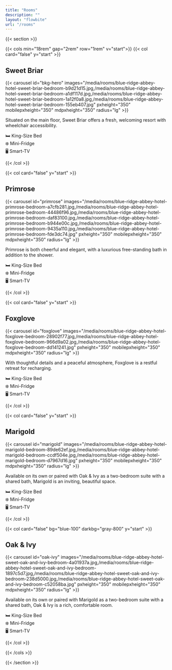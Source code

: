 ```yaml
---
title: "Rooms"
description: ""
layout: "flowbite"
url: "/rooms"
---
```


{{< section >}}

{{< cols min="18rem" gap="2rem" row="1rem" v="start">}}
{{< col card="false" y="start" >}}
## Sweet Briar

{{< carousel id="bkg-hero" images="/media/rooms/blue-ridge-abbey-hotel-sweet-briar-bedroom-b9d21d15.jpg,/media/rooms/blue-ridge-abbey-hotel-sweet-briar-bedroom-a1df117d.jpg,/media/rooms/blue-ridge-abbey-hotel-sweet-briar-bedroom-1a12f0a8.jpg,/media/rooms/blue-ridge-abbey-hotel-sweet-briar-bedroom-155eb407.jpg" pxheight="350" mobilepxheight="350" mdpxheight="350" radius="lg" >}}

Situated on the main floor, Sweet Briar offers a fresh, welcoming resort with wheelchair accessibility.

🛏️ King-Size Bed <br>
❄️ Mini-Fridge <br>
🖥️ Smart-TV <br>

{{< /col >}}

{{< col card="false" y="start" >}}

## Primrose

{{< carousel id="primrose" images="/media/rooms/blue-ridge-abbey-hotel-primrose-bedroom-a7cfb281.jpg,/media/rooms/blue-ridge-abbey-hotel-primrose-bedroom-44486f96.jpg,/media/rooms/blue-ridge-abbey-hotel-primrose-bedroom-daf83100.jpg,/media/rooms/blue-ridge-abbey-hotel-primrose-bedroom-b944e00c.jpg,/media/rooms/blue-ridge-abbey-hotel-primrose-bedroom-9435a110.jpg,/media/rooms/blue-ridge-abbey-hotel-primrose-bedroom-fde3dc74.jpg" pxheight="350" mobilepxheight="350" mdpxheight="350" radius="lg" >}}

Primrose is both cheerful and elegant, with a luxurious free-standing bath in addition to the shower.

🛏️ King-Size Bed <br>
❄️ Mini-Fridge <br>
🖥️ Smart-TV <br>

{{< /col >}}

{{< col card="false" y="start" >}}

## Foxglove

{{< carousel id="foxglove" images="/media/rooms/blue-ridge-abbey-hotel-foxglove-bedroom-28902f77.jpg,/media/rooms/blue-ridge-abbey-hotel-foxglove-bedroom-966d9a02.jpg,/media/rooms/blue-ridge-abbey-hotel-foxglove-bedroom-dd141241.jpg" pxheight="350" mobilepxheight="350" mdpxheight="350" radius="lg" >}}

With thoughtful details and a peaceful atmosphere, Foxglove is a restful retreat for recharging.

🛏️ King-Size Bed <br>
❄️ Mini-Fridge <br>
🖥️ Smart-TV <br>

{{< /col >}}

{{< col card="false" y="start" >}}

## Marigold

{{< carousel id="marigold" images="/media/rooms/blue-ridge-abbey-hotel-marigold-bedroom-89de62ef.jpg,/media/rooms/blue-ridge-abbey-hotel-marigold-bedroom-ccdf504e.jpg,/media/rooms/blue-ridge-abbey-hotel-marigold-bedroom-d7967d16.jpg" pxheight="350" mobilepxheight="350" mdpxheight="350" radius="lg" >}}

Available on its own or paired with Oak & Ivy as a two-bedroom suite with a shared bath, Marigold is an inviting, beautiful space.

🛏️ King-Size Bed <br>
❄️ Mini-Fridge <br>
🖥️ Smart-TV <br>

{{< /col >}}

{{< col card="false" bg="blue-100" darkbg="gray-800" y="start" >}}

## Oak & Ivy

{{< carousel id="oak-ivy" images="/media/rooms/blue-ridge-abbey-hotel-sweet-oak-and-ivy-bedroom-4a01937a.jpg,/media/rooms/blue-ridge-abbey-hotel-sweet-oak-and-ivy-bedroom-1897c5d7.jpg,/media/rooms/blue-ridge-abbey-hotel-sweet-oak-and-ivy-bedroom-238d5000.jpg,/media/rooms/blue-ridge-abbey-hotel-sweet-oak-and-ivy-bedroom-c52058ba.jpg" pxheight="350" mobilepxheight="350" mdpxheight="350" radius="lg" >}}

Available on its own or paired with Marigold as a two-bedroom suite with a shared bath, Oak & Ivy is a rich, comfortable room.

🛏️ King-Size Bed <br>
❄️ Mini-Fridge <br>
🖥️ Smart-TV <br>

{{< /col >}}

{{< /cols >}}

{{< /section >}}
